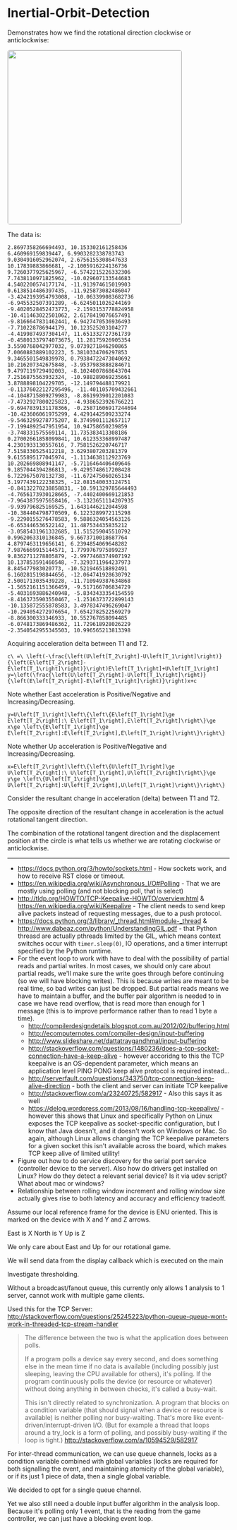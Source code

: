 # Inertial-Orbit-Detection

Demonstrates how we find the rotational direction clockwise or anticlockwise:

<a title="View with the Desmos Graphing Calculator" href="https://www.desmos.com/calculator/i2y7fz5v1s">  <img src="https://s3.amazonaws.com/calc_thumbs/production/i2y7fz5v1s.png" width="394px" height="394px"     style="border:1px solid #ccc; border-radius:5px"  /></a>

The data is:

```
2.8697358266694493, 10.153302161258436
6.460969159839447, 6.9903282338783743
9.0304916052962074, 2.6756155308647633
10.17839883866681, -2.1005916224136736
9.7260377925625967, -6.5742215226332306
7.7438110971825962, -10.029607133544683
4.5402200574177174, -11.913974615019903
0.6138514486397435, -11.925873082486047
-3.4242193954793008, -10.063399083682736
-6.945532507391289, -6.6245011026244169
-9.4020528452473773, -2.1593153778824958
-10.411463022501062, 2.6178419076657491
-9.8166647831462441, 6.9427470536936493
-7.710228786944179, 10.123525203104277
-4.4199874937304147, 11.651332727361739
-0.45801337974073675, 11.28175926905354
3.5590768042977032, 9.0739271846290865
7.0060883889102223, 5.3810334706297853
9.3465501549839978, 0.79384722473040692
10.216207342675848, -3.9537983888284671
9.4797119729492003, -8.1024007868643704
7.2516875563932324, -10.988289069235661
3.8788898104229705, -12.149794488179921
-0.11376022127295496, -11.401105709432661
-4.1048715809279983, -8.8619939012201083
-7.4732927800225823, -4.9386523926766221
-9.6947839131178366, -0.25871606917244694
-10.423606061975299, 4.4291442509233274
-9.5463299278775207, 8.3749901112657117
-7.1994892547951954, 10.94758650239859
-3.748331575569114, 11.735383413308186
0.27002661858099841, 10.612353368997487
4.2301933130557616, 7.7581526220746717
7.5158330525412218, 3.6293807203281379
9.6155895177045974, -1.1134638112923769
10.202669808941147, -5.7116464406409646
9.1857044394286813, -9.4295748617208428
6.7229675078132738, -11.672475060265134
3.1977439122238325, -12.081540033124751
-0.84132270238858831, -10.591329785644493
-4.7656173930128665, -7.4402400669121853
-7.9643875975658416, -3.1323651114207935
-9.939796825169525, 1.6431446212044598
-10.384404798770509, 6.1223289972115298
-9.2290155276478583, 9.5886324054563126
-6.653446536522142, 11.487534435835212
-3.0585431961332685, 11.515259045510792
0.9962063310136845, 9.6673710018687764
4.8797463119656141, 6.2394854069648282
7.9876669915144571, 1.7799767975899237
9.8362711278805879, -2.9977468374907192
10.137853591460548, -7.3293711964237973
8.845477983020773, -10.521946518892491
6.1602815198844656, -12.064741928630792
2.5001713035439228, -11.710949387634868
-1.5652161151366459, -9.517166706834729
-5.4031693886240948, -5.8343433354154559
-8.4163735903550467, -1.2516373722899143
-10.135872555878583, 3.4978347496269047
-10.294054272976654, 7.6542782522569279
-8.866300333346933, 10.552767858094485
-6.0748173869486362, 11.729618928026229
-2.3540542955345503, 10.996565213813398
```

Acquiring acceleration delta between T1 and T2.

```
c\ =\ \left(-\frac{\left(U\left[T_2\right]-U\left[T_1\right]\right)}{\left(E\left[T_2\right]-E\left[T_1\right]\right)}\right)E\left[T_1\right]+U\left[T_1\right]
y=\left(\frac{\left(U\left[T_2\right]-U\left[T_1\right]\right)}{\left(E\left[T_2\right]-E\left[T_1\right]\right)}\right)x+c
```

Note whether East acceleration is Positive/Negative and Increasing/Decreasing.

```
y=U\left[T_1\right]\left\{\left\{E\left[T_1\right]\ge E\left[T_2\right]:\ E\left[T_1\right],E\left[T_2\right]\right\}\ge x\ge \left\{E\left[T_1\right]\ge E\left[T_2\right]:E\left[T_2\right],E\left[T_1\right]\right\}\right\}
```

Note whether Up acceleration is Positive/Negative and Increasing/Decreasing.

```
x=E\left[T_2\right]\left\{\left\{U\left[T_1\right]\ge U\left[T_2\right]:\ U\left[T_1\right],U\left[T_2\right]\right\}\ge y\ge \left\{U\left[T_1\right]\ge U\left[T_2\right]:U\left[T_2\right],U\left[T_1\right]\right\}\right\}
```

Consider the resultant change in acceleration (delta) between T1 and T2.

The opposite direction of the resultant change in acceleration is the actual rotational tangent direction.

The combination of the rotational tangent direction and the displacement position at the circle is what tells us whether we are rotating clockwise or anticlockwise.

---

* https://docs.python.org/3/howto/sockets.html - How sockets work, and how to receive RST close or timeout.
* https://en.wikipedia.org/wiki/Asynchronous_I/O#Polling - That we are mostly using polling (and not blocking poll, that is select)
* http://tldp.org/HOWTO/TCP-Keepalive-HOWTO/overview.html & https://en.wikipedia.org/wiki/Keepalive - The client needs to send keep alive packets instead of requesting messages, due to a push protocol.
* https://docs.python.org/3/library/_thread.html#module-_thread & http://www.dabeaz.com/python/UnderstandingGIL.pdf - that Python threasd are actually pthreads limited by the GIL, which means context switches occur with `timer.sleep(0)`, IO operations, and a timer interrupt specified by the Python runtime.
* For the event loop to work with have to deal with the possibility of partial reads and partial writes. In most cases, we should only care about partial reads, we'll make sure the write goes through before continuing (so we will have blocking writes). This is because writes are meant to be real time, so bad writes can just be dropped. But partial reads means we have to maintain a buffer, and the buffer pair algorithm is needed to in case we have read overflow, that is read more than enough for 1 message (this is to improve performance rather than to read 1 byte a time).
    - http://compilerdesigndetails.blogspot.com.au/2012/02/buffering.html
    - http://ecomputernotes.com/compiler-design/input-buffering
    - http://www.slideshare.net/dattatraygandhmal/input-buffering
    - http://stackoverflow.com/questions/1480236/does-a-tcp-socket-connection-have-a-keep-alive - however accoridng to this the TCP keepalive is an OS-dependent parameter, which means an application level PING PONG keep alive protocol is required instead...
    - http://serverfault.com/questions/343750/tcp-connection-keep-alive-direction - both the client and server can initiate TCP keepalive
    - http://stackoverflow.com/a/23240725/582917 - Also this says it as well
    - https://delog.wordpress.com/2013/08/16/handling-tcp-keepalive/ - however this shows that Linux and specifically Python on Linux exposes the TCP keepalive as socket-specific configuration, but I know that Java doesn't, and it doesn't work on Windows or Mac. So again, although Linux allows changing the TCP keepalive parameters for a given socket this isn't available across the board, which makes TCP keep alive of limited utility!
* Figure out how to do service discovery for the serial port service (controller device to the server). Also how do drivers get installed on Linux? How do they detect a relevant serial device? Is it via udev script? What about mac or windows?
* Relationship between rolling window increment and rolling window size actually gives rise to both latency and accuracy and efficiency tradeoff.


Assume our local reference frame for the device is ENU oriented.
This is marked on the device with X and Y and Z arrows.

East  is X
North is Y
Up    is Z

We only care about East and Up for our rotational game.

We will send data from the display callback which is executed on the main 

Investigate thresholding.

Without a broadcast/fanout queue, this currently only allows 1 analysis to 1 server, cannot work with multiple game clients.

Used this for the TCP Server: http://stackoverflow.com/questions/25245223/python-queue-queue-wont-work-in-threaded-tcp-stream-handler

> The difference between the two is what the application does between polls.
> 
> If a program polls a device say every second, and does something else in the mean time if no data is available (including possibly just sleeping, leaving the CPU available for others), it's polling.
>  If the program continuously polls the device (or resource or whatever) without doing anything in between checks, it's called a busy-wait.
>  
>  This isn't directly related to synchronization. A program that blocks on a condition variable (that should signal when a device or resource is available) is neither polling nor busy-waiting. That's more like event-driven/interrupt-driven I/O.
>   (But for example a thread that loops around a try_lock is a form of polling, and possibly busy-waiting if the loop is tight.)
> http://stackoverflow.com/a/10594529/582917

For inter-thread communication, we can use queue channels, locks as a condition variable combined with global variables (locks are required for both signalling the event, and maintaining atomicity of the global variable), or if its just 1 piece of data, then a single global variable.

We decided to opt for a single queue channel.

Yet we also still need a double input buffer algorithm in the analysis loop. Because it's polling only 1 event, that is the reading from the game controller, we can just have a blocking event loop.